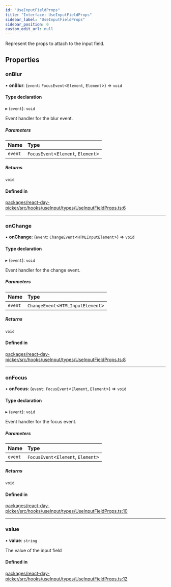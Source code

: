 ```yaml
---
id: "UseInputFieldProps"
title: "Interface: UseInputFieldProps"
sidebar_label: "UseInputFieldProps"
sidebar_position: 0
custom_edit_url: null
---
```


Represent the props to attach to the input field.

## Properties

### onBlur

• **onBlur**: (`event`: `FocusEvent`<`Element`, `Element`\>) => `void`

#### Type declaration

▸ (`event`): `void`

Event handler for the blur event.

##### Parameters

| Name | Type |
| :------ | :------ |
| `event` | `FocusEvent`<`Element`, `Element`\> |

##### Returns

`void`

#### Defined in

[packages/react-day-picker/src/hooks/useInput/types/UseInputFieldProps.ts:6](https://github.com/gpbl/react-day-picker/blob/b5db746c/packages/react-day-picker/src/hooks/useInput/types/UseInputFieldProps.ts#L6)

___

### onChange

• **onChange**: (`event`: `ChangeEvent`<`HTMLInputElement`\>) => `void`

#### Type declaration

▸ (`event`): `void`

Event handler for the change event.

##### Parameters

| Name | Type |
| :------ | :------ |
| `event` | `ChangeEvent`<`HTMLInputElement`\> |

##### Returns

`void`

#### Defined in

[packages/react-day-picker/src/hooks/useInput/types/UseInputFieldProps.ts:8](https://github.com/gpbl/react-day-picker/blob/b5db746c/packages/react-day-picker/src/hooks/useInput/types/UseInputFieldProps.ts#L8)

___

### onFocus

• **onFocus**: (`event`: `FocusEvent`<`Element`, `Element`\>) => `void`

#### Type declaration

▸ (`event`): `void`

Event handler for the focus event.

##### Parameters

| Name | Type |
| :------ | :------ |
| `event` | `FocusEvent`<`Element`, `Element`\> |

##### Returns

`void`

#### Defined in

[packages/react-day-picker/src/hooks/useInput/types/UseInputFieldProps.ts:10](https://github.com/gpbl/react-day-picker/blob/b5db746c/packages/react-day-picker/src/hooks/useInput/types/UseInputFieldProps.ts#L10)

___

### value

• **value**: `string`

The value of the input field

#### Defined in

[packages/react-day-picker/src/hooks/useInput/types/UseInputFieldProps.ts:12](https://github.com/gpbl/react-day-picker/blob/b5db746c/packages/react-day-picker/src/hooks/useInput/types/UseInputFieldProps.ts#L12)
